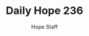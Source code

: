 ---
image: /assets/img/daily-hope-default-artwork.png
title: Daily Hope 236
number: 236
categories:
  - Daily Hope
author: Hope Staff
notes: Daily Hope 236
embed: >-
  EMBED_GOES_HERE
---